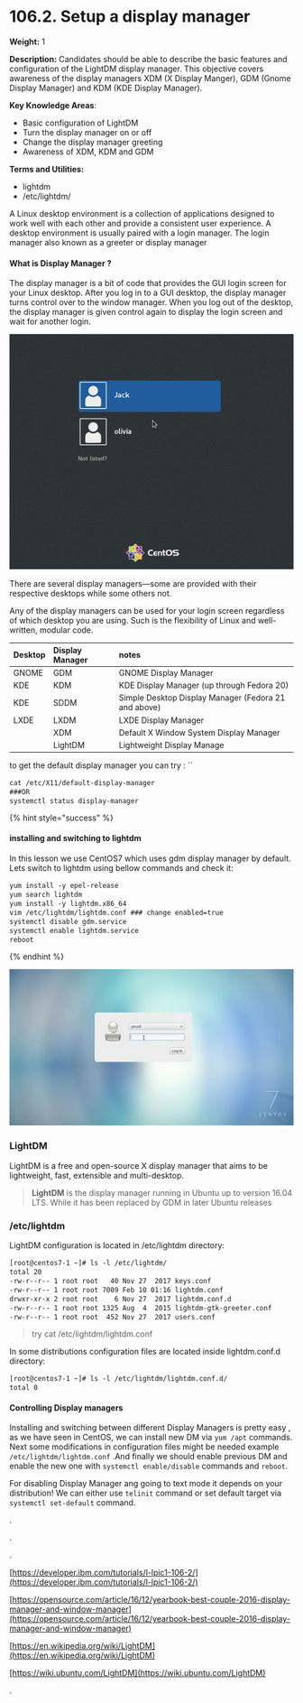# 106.2. Setup a display manager

**Weight:** 1

**Description:** Candidates should be able to describe the basic features and configuration of the LightDM display manager. This objective covers awareness of the display managers XDM \(X Display Manger\), GDM \(Gnome Display Manager\) and KDM \(KDE Display Manager\).

**Key Knowledge Areas**:

* Basic configuration of LightDM
* Turn the display manager on or off
* Change the display manager greeting
* Awareness of XDM, KDM and GDM

**Terms and Utilities:**

* lightdm
* /etc/lightdm/



A Linux desktop environment is a collection of applications designed to work well with each other and provide a consistent user experience. A desktop environment is usually paired with a login manager. The login manager also known as a greeter or display manager

#### What is Display Manager ?

The display manager is a bit of code that provides the GUI login screen for your Linux desktop. After you log in to a GUI desktop, the display manager turns control over to the window manager. When you log out of the desktop, the display manager is given control again to display the login screen and wait for another login.

![](.gitbook/assets/displaymanager-centos7gdm.jpg)

There are several display managers—some are provided with their respective desktops while some others not. 

 Any of the display managers can be used for your login screen regardless of which desktop you are using. Such is the flexibility of Linux and well-written, modular code.

| Desktop | Display Manager | notes |
| :--- | :--- | :--- |
| GNOME | GDM | GNOME Display Manager |
| KDE | KDM | KDE Display Manager \(up through Fedora 20\) |
| KDE | SDDM | Simple Desktop Display Manager \(Fedora 21 and above\) |
| LXDE | LXDM | LXDE Display Manager |
|  | XDM | Default X Window System Display Manager |
|  | LightDM | Lightweight Display Manage |

to get the default display manager you can try : ``

```text
cat /etc/X11/default-display-manager 
###OR
systemctl status display-manager
```

{% hint style="success" %}
#### installing and switching to lightdm

In this lesson we use CentOS7 which uses gdm display manager by default. Lets switch to lightdm using bellow commands and check it:

```text
yum install -y epel-release 
yum search lightdm
yum install -y lightdm.x86_64 
vim /etc/lightdm/lightdm.conf ### change enabled=true 
systemctl disable gdm.service 
systemctl enable lightdm.service 
reboot
```
{% endhint %}

![](.gitbook/assets/displaymanager-centos7lightdm.jpg)

### LightDM

LightDM is a free and open-source X display manager that aims to be lightweight, fast, extensible and multi-desktop.

> **LightDM** is the display manager running in Ubuntu up to version 16.04 LTS. While it has been replaced by GDM in later Ubuntu releases

### /etc/lightdm

LightDM configuration is located in /etc/lightdm directory:

```text
[root@centos7-1 ~]# ls -l /etc/lightdm/
total 20
-rw-r--r-- 1 root root   40 Nov 27  2017 keys.conf
-rw-r--r-- 1 root root 7009 Feb 10 01:16 lightdm.conf
drwxr-xr-x 2 root root    6 Nov 27  2017 lightdm.conf.d
-rw-r--r-- 1 root root 1325 Aug  4  2015 lightdm-gtk-greeter.conf
-rw-r--r-- 1 root root  452 Nov 27  2017 users.conf
```

> try cat /etc/lightdm/lightdm.conf

In some distributions configuration files are located inside lightdm.conf.d directory:

```text
[root@centos7-1 ~]# ls -l /etc/lightdm/lightdm.conf.d/
total 0
```

#### Controlling Display managers

Installing and switching between different Display Managers is pretty easy , as we have seen in CentOS, we can install new DM via `yum /apt` commands. Next some modifications in configuration files might be needed example `/etc/lightdm/lightdm.conf` .And finally  we should enable previous DM and enable the new one with `systemctl enable/disable` commands and `reboot`.

For disabling Display Manager ang going to text mode it depends on your distribution! We can either use `telinit` command or  set default target via `systemctl set-default` command.



.

.

.

[https://developer.ibm.com/tutorials/l-lpic1-106-2/](https://developer.ibm.com/tutorials/l-lpic1-106-2/)

[https://opensource.com/article/16/12/yearbook-best-couple-2016-display-manager-and-window-manager](https://opensource.com/article/16/12/yearbook-best-couple-2016-display-manager-and-window-manager)

[https://en.wikipedia.org/wiki/LightDM](https://en.wikipedia.org/wiki/LightDM)

[https://wiki.ubuntu.com/LightDM](https://wiki.ubuntu.com/LightDM)

.

